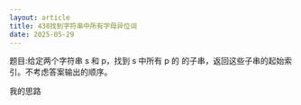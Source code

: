 ```yaml
---
layout: article
title: 438找到字符串中所有字母异位词
date: 2025-05-29
---
```

题目:给定两个字符串 s 和 p，找到 s 中所有 p 的  的子串，返回这些子串的起始索引。不考虑答案输出的顺序。

我的思路